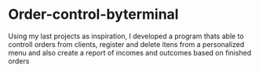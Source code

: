 # Order-control-byterminal
Using my last projects as inspiration, I developed a program thats able to controll orders from clients, register and delete itens from a personalized menu and also create a report of incomes and outcomes based on finished orders 
